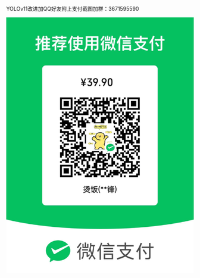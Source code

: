 YOLOv11改进加QQ好友附上支付截图加群：3671595590

![image](https://github.com/tgf123/YOLOv8_improve/blob/master/zhifu.jpg)
